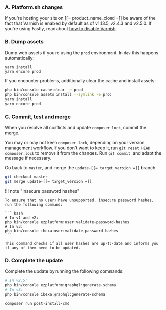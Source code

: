### A. Platform.sh changes

If you're hosting your site on [[= product_name_cloud =]] be aware of the fact that Varnish is enabled by default as of v1.13.5, v2.4.3 and v2.5.0.
If you're using Fastly, read about [how to disable Varnish](https://docs.platform.sh/frameworks/ibexa/fastly.html#remove-varnish-configuration).

### B. Dump assets

Dump web assets if you're using the `prod` environment. In `dev` this happens automatically:

``` sh
yarn install
yarn encore prod
```

If you encounter problems, additionally clear the cache and install assets:

``` sh
php bin/console cache:clear -e prod
php bin/console assets:install --symlink -e prod
yarn install
yarn encore prod
```

### C. Commit, test and merge

When you resolve all conflicts and update `composer.lock`, commit the merge.

You may or may not keep `composer.lock`, depending on your version management workflow.
If you don't want to keep it, run `git reset HEAD composer.lock` to remove it from the changes.
Run `git commit`, and adapt the message if necessary.

Go back to `master`, and merge the `update-[[= target_version =]]` branch:

``` sh
git checkout master
git merge update-[[= target_version =]]
```

!!! note "Insecure password hashes"

    To ensure that no users have unsupported, insecure password hashes, run the following command:

    ``` bash
    # In v1 and v2:
    php bin/console ezplatform:user:validate-password-hashes
    # In v3:
    php bin/console ibexa:user:validate-password-hashes
    ```

    This command checks if all user hashes are up-to-date and informs you if any of them need to be updated.

### D. Complete the update

Complete the update by running the following commands:

``` bash
# In v2.5:
php bin/console ezplatform:graphql:generate-schema
# In v3:
php bin/console ibexa:graphql:generate-schema

composer run post-install-cmd
```
